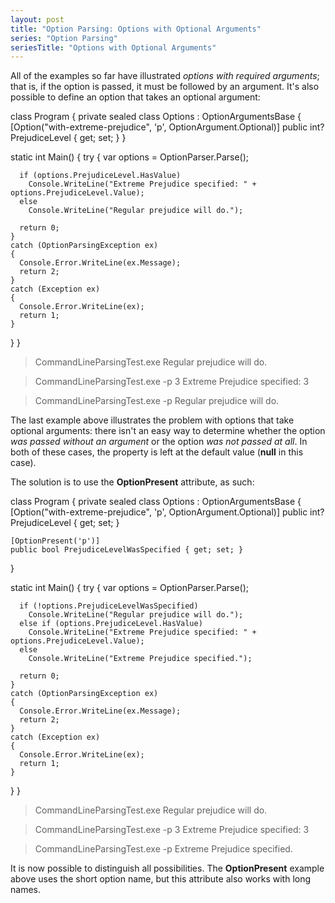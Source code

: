 ```yaml
---
layout: post
title: "Option Parsing: Options with Optional Arguments"
series: "Option Parsing"
seriesTitle: "Options with Optional Arguments"
---
```

All of the examples so far have illustrated _options with required arguments_; that is, if the option is passed, it must be followed by an argument. It's also possible to define an option that takes an optional argument:

class Program
{
  private sealed class Options : OptionArgumentsBase
  {
    [Option("with-extreme-prejudice", 'p', OptionArgument.Optional)]
    public int? PrejudiceLevel { get; set; }
  }

  static int Main()
  {
    try
    {
      var options = OptionParser.Parse<Options>();

      if (options.PrejudiceLevel.HasValue)
        Console.WriteLine("Extreme Prejudice specified: " + options.PrejudiceLevel.Value);
      else
        Console.WriteLine("Regular prejudice will do.");

      return 0;
    }
    catch (OptionParsingException ex)
    {
      Console.Error.WriteLine(ex.Message);
      return 2;
    }
    catch (Exception ex)
    {
      Console.Error.WriteLine(ex);
      return 1;
    }
  }
}

> CommandLineParsingTest.exe
Regular prejudice will do.

> CommandLineParsingTest.exe -p 3
Extreme Prejudice specified: 3

> CommandLineParsingTest.exe -p
Regular prejudice will do.

The last example above illustrates the problem with options that take optional arguments: there isn't an easy way to determine whether the option _was passed without an argument_ or the option _was not passed at all_. In both of these cases, the property is left at the default value (**null** in this case).

The solution is to use the **OptionPresent** attribute, as such:

class Program
{
  private sealed class Options : OptionArgumentsBase
  {
    [Option("with-extreme-prejudice", 'p', OptionArgument.Optional)]
    public int? PrejudiceLevel { get; set; }

    [OptionPresent('p')]
    public bool PrejudiceLevelWasSpecified { get; set; }
  }

  static int Main()
  {
    try
    {
      var options = OptionParser.Parse<Options>();

      if (!options.PrejudiceLevelWasSpecified)
        Console.WriteLine("Regular prejudice will do.");
      else if (options.PrejudiceLevel.HasValue)
        Console.WriteLine("Extreme Prejudice specified: " + options.PrejudiceLevel.Value);
      else
        Console.WriteLine("Extreme Prejudice specified.");

      return 0;
    }
    catch (OptionParsingException ex)
    {
      Console.Error.WriteLine(ex.Message);
      return 2;
    }
    catch (Exception ex)
    {
      Console.Error.WriteLine(ex);
      return 1;
    }
  }
}

> CommandLineParsingTest.exe
Regular prejudice will do.

> CommandLineParsingTest.exe -p 3
Extreme Prejudice specified: 3

> CommandLineParsingTest.exe -p
Extreme Prejudice specified.

It is now possible to distinguish all possibilities. The **OptionPresent** example above uses the short option name, but this attribute also works with long names.

